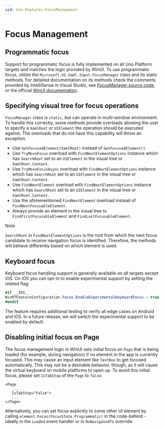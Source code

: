 ```yaml
---
uid: Uno.Features.FocusManagement
---
```


# Focus Management

## Programmatic focus

Support for programmatic focus is fully implemented on all Uno Platform targets and matches the logic provided by WinUI. To use programmatic focus, utilize the `Microsoft.UI.Xaml.Input.FocusManager` class and its static methods. For detailed documentation on its methods check the comments provided by IntelliSense in Visual Studio, see [FocusManager source code](https://github.com/unoplatform/uno/blob/master/src/Uno.UI/UI/Xaml/Input/FocusManager.cs), or the official [WinUI documentation](https://learn.microsoft.com/windows/windows-app-sdk/api/winrt/microsoft.ui.xaml.input.focusmanager).

## Specifying visual tree for focus operations

`FocusManager` class is `static`, but can operate in multi-window environment. To handle this correctly, some methods provide overloads allowing the user to specify a `XamlRoot` or `UIElement` the operation should be executed against. The overloads that do not have this capability will throw an exception.

- Use `GetFocusedElement(XamlRoot)` instead of `GetFocusedElement()`.
- Use `TryMoveFocus` overload with `FindNextElementOptions` instance which has `SearchRoot` set to an `UIElement` in the visual tree or `XamlRoot.Content`.
- Use `TryMoveFocusAsync` overload with `FindNextElementOptions` instance which has `SearchRoot` set to an `UIElement` in the visual tree or `XamlRoot.Content`.
- Use `FindNextElement` overload with `FindNextElementOptions` instance which has `SearchRoot` set to an `UIElement` in the visual tree or `XamlRoot.Content`.
- Use the aforementioned `FindNextElement` overload instead of `FindNextFocusableElement`.
- Always provide an element in the visual tree to `FindFirstFocusableElement` and `FindLastFocusableElement`.

> [!NOTE]
> `SearchRoot` in `FindNextElementOptions` is the root from which the next focus candidate to receive navigation focus is identified. Therefore, the methods will behave differently based on which element is used.

## Keyboard focus

Keyboard focus handling support is generally available on all targets except iOS. On iOS you can opt-in to enable experimental support by setting the related flag:

```csharp
#if __IOS__
WinRTFeatureConfiguration.Focus.EnableExperimentalKeyboardFocus = true;
#endif
```

The feature requires additional testing to verify all edge cases on Android and iOS. In a future release, we will switch the experimental support to be enabled by default.

## Disabling initial focus on Page

The focus management logic in WinUI sets initial focus on `Page` that is being loaded (for example, during navigation) if no element in the app is currently focused. This may cause an input element like `TextBox` to get focused automatically. This may not be a desirable behavior, though, as it will cause the virtual keyboard on mobile platforms to open up. To avoid this initial focus, please set `IsTabStop` of the `Page` to `false`:

```xaml
<Page
   ...
   IsTabStop="False">
   ...
</Page>
```

Alternatively, you can set focus explicitly to some other UI element by calling `element.Focus(FocusState.Programmatic)` in the code-behind - ideally in the `Loaded` event handler or in `OnNavigatedTo` override.
